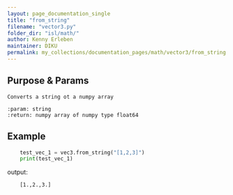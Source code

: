 ```yaml
---
layout: page_documentation_single
title: "from_string"
filename: "vector3.py"
folder_dir: "isl/math/"
author: Kenny Erleben
maintainer: DIKU
permalink: my_collections/documentation_pages/math/vector3/from_string
---
```

## Purpose & Params
    Converts a string ot a numpy array

    :param: string 
    :return: numpy array of numpy type float64  

## Example
```python
    test_vec_1 = vec3.from_string("[1,2,3]")
    print(test_vec_1)
```
output:
```bash
    [1.,2.,3.]
```